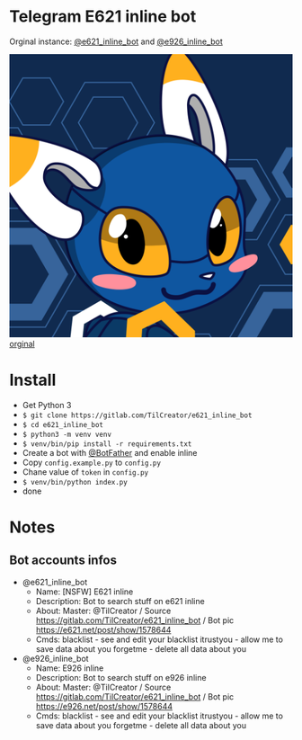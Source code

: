 # Telegram E621 inline bot
Orginal instance: [@e621_inline_bot](https://t.me/e621_inline_bot) and [@e926_inline_bot](https://t.me/e926_inline_bot)

![esix](img_1578644/1578644_vector.png)
[orginal](https://e621.net/post/show/1578644)

# Install
* Get Python 3
* `$ git clone https://gitlab.com/TilCreator/e621_inline_bot`
* `$ cd e621_inline_bot`
* `$ python3 -m venv venv`
* `$ venv/bin/pip install -r requirements.txt`
* Create a bot with [@BotFather](https://t.me/BotFather) and enable inline
* Copy `config.example.py` to `config.py`
* Chane value of `token` in `config.py`
* `$ venv/bin/python index.py`
* done

# Notes
## Bot accounts infos
* @e621_inline_bot
    * Name: [NSFW] E621 inline
    * Description: Bot to search stuff on e621 inline
    * About: Master: @TilCreator / Source https://gitlab.com/TilCreator/e621_inline_bot / Bot pic https://e621.net/post/show/1578644
    * Cmds:
      blacklist - see and edit your blacklist
      itrustyou - allow me to save data about you
      forgetme - delete all data about you
* @e926_inline_bot
    * Name: E926 inline
    * Description: Bot to search stuff on e926 inline
    * About: Master: @TilCreator / Source https://gitlab.com/TilCreator/e621_inline_bot / Bot pic https://e926.net/post/show/1578644
    * Cmds:
      blacklist - see and edit your blacklist
      itrustyou - allow me to save data about you
      forgetme - delete all data about you
